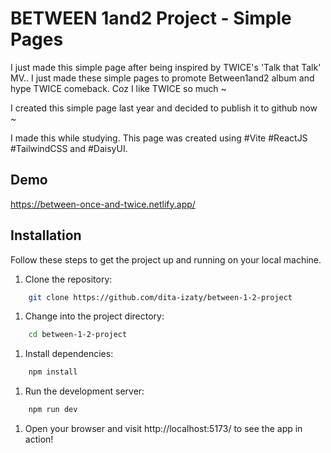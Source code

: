 # BETWEEN 1and2 Project - Simple Pages

I just made this simple page after being inspired by TWICE's 'Talk that Talk' MV.. I just made these simple pages to promote Between1and2 album and hype TWICE comeback. Coz I like TWICE so much ~

I created this simple page last year and decided to publish it to github now ~

I made this while studying. This page was created using #Vite #ReactJS #TailwindCSS and #DaisyUI.

## Demo

https://between-once-and-twice.netlify.app/

## Installation

Follow these steps to get the project up and running on your local machine.
1. Clone the repository: 
```bash
    git clone https://github.com/dita-izaty/between-1-2-project
```
1. Change into the project directory: 
```bash
    cd between-1-2-project
```
1. Install dependencies: 
```bash
    npm install
```
1. Run the development server:
```bash
    npm run dev
```
1. Open your browser and visit http://localhost:5173/ to see the app in action!
